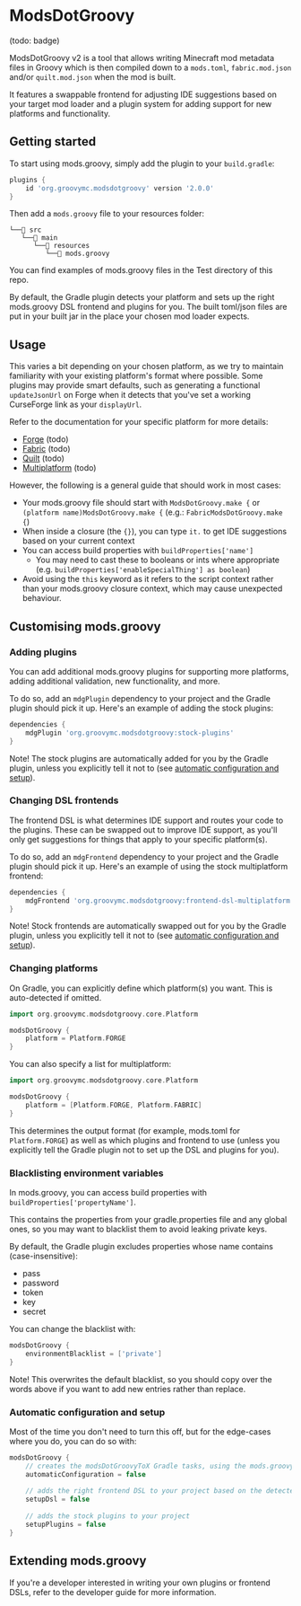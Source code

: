 # ModsDotGroovy
(todo: badge)

ModsDotGroovy v2 is a tool that allows writing Minecraft mod metadata files in Groovy which is then compiled down to
a `mods.toml`, `fabric.mod.json` and/or `quilt.mod.json` when the mod is built.

It features a swappable frontend for adjusting IDE suggestions based on your target mod loader and a plugin system for
adding support for new platforms and functionality.

## Getting started
To start using mods.groovy, simply add the plugin to your `build.gradle`:
```groovy
plugins {
    id 'org.groovymc.modsdotgroovy' version '2.0.0'
}
```

Then add a `mods.groovy` file to your resources folder:
```
└──📂 src
   └──📂 main
      └──📂 resources
         └──📄 mods.groovy
```

You can find examples of mods.groovy files in the Test directory of this repo.

By default, the Gradle plugin detects your platform and sets up the right mods.groovy DSL frontend and plugins for you.
The built toml/json files are put in your built jar in the place your chosen mod loader expects.

## Usage
This varies a bit depending on your chosen platform, as we try to maintain familiarity with your existing platform's
format where possible. Some plugins may provide smart defaults, such as generating a functional `updateJsonUrl` on Forge
when it detects that you've set a working CurseForge link as your `displayUrl`.

Refer to the documentation for your specific platform for more details:
- [Forge]() (todo)
- [Fabric]() (todo)
- [Quilt]() (todo)
- [Multiplatform]() (todo)

However, the following is a general guide that should work in most cases:
- Your mods.groovy file should start with `ModsDotGroovy.make {` or `(platform name)ModsDotGroovy.make {` (e.g.: `FabricModsDotGroovy.make {`)
- When inside a closure (the `{}`), you can type `it.` to get IDE suggestions based on your current context
- You can access build properties with `buildProperties['name']`
    - You may need to cast these to booleans or ints where appropriate (e.g. `buildProperties['enableSpecialThing'] as boolean`)
- Avoid using the `this` keyword as it refers to the script context rather than your mods.groovy closure context, which may cause unexpected behaviour.

## Customising mods.groovy
### Adding plugins
You can add additional mods.groovy plugins for supporting more platforms, adding additional validation,
new functionality, and more.

To do so, add an `mdgPlugin` dependency to your project and the Gradle plugin should pick it up. Here's an example
of adding the stock plugins:
```groovy
dependencies {
    mdgPlugin 'org.groovymc.modsdotgroovy:stock-plugins'
}
```
Note! The stock plugins are automatically added for you by the Gradle plugin, unless you explicitly tell it not to
(see [automatic configuration and setup](#automatic-configuration-and-setup)).

### Changing DSL frontends
The frontend DSL is what determines IDE support and routes your code to the plugins. These can be swapped out to
improve IDE support, as you'll only get suggestions for things that apply to your specific platform(s).

To do so, add an `mdgFrontend` dependency to your project and the Gradle plugin should pick it up. Here's an example
of using the stock multiplatform frontend:
```groovy
dependencies {
    mdgFrontend 'org.groovymc.modsdotgroovy:frontend-dsl-multiplatform'
}
```
Note! Stock frontends are automatically swapped out for you by the Gradle plugin, unless you explicitly tell it not to
(see [automatic configuration and setup](#automatic-configuration-and-setup)).

### Changing platforms
On Gradle, you can explicitly define which platform(s) you want. This is auto-detected if omitted.
```groovy
import org.groovymc.modsdotgroovy.core.Platform

modsDotGroovy {
    platform = Platform.FORGE
}

```
You can also specify a list for multiplatform:
```groovy
import org.groovymc.modsdotgroovy.core.Platform

modsDotGroovy {
    platform = [Platform.FORGE, Platform.FABRIC]
}
```

This determines the output format (for example, mods.toml for `Platform.FORGE`) as well as which plugins and frontend
to use (unless you explicitly tell the Gradle plugin not to set up the DSL and plugins for you).

### Blacklisting environment variables
In mods.groovy, you can access build properties with `buildProperties['propertyName']`.

This contains the properties from your gradle.properties file and any global ones, so you may want to blacklist them to
avoid leaking private keys.

By default, the Gradle plugin excludes properties whose name contains (case-insensitive):
- pass
- password
- token
- key
- secret

You can change the blacklist with:
```groovy
modsDotGroovy {
    environmentBlacklist = ['private']
}
```
Note! This overwrites the default blacklist, so you should copy over the words above if you want to add new entries
rather than replace.

### Automatic configuration and setup
Most of the time you don't need to turn this off, but for the edge-cases where you do, you can do so with:
```groovy
modsDotGroovy {
    // creates the modsDotGroovyToX Gradle tasks, using the mods.groovy file in your main sourceset as the input
    automaticConfiguration = false
    
    // adds the right frontend DSL to your project based on the detected (or explicitly defined) platform
    setupDsl = false
    
    // adds the stock plugins to your project
    setupPlugins = false
}
```

## Extending mods.groovy
If you're a developer interested in writing your own plugins or frontend DSLs, refer to the developer guide for more
information.

